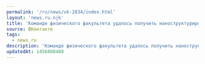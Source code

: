 ```yaml
---
permalink: '/ru/news/vk-2834/index.html'
layout: 'news.ru.njk'
title: 'Команде физического факультета удалось получить наноструктурированные пленки силицидов Sin-Mem …'
source: ВКонтакте
tags:
  - news_ru
description: 'Команде физического факультета удалось получить наноструктурированные пленки силицидов Sin-Mem …'
updatedAt: 1456808488
---
```

